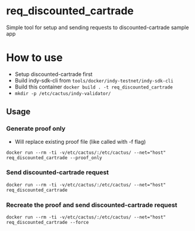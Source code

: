 # req_discounted_cartrade

Simple tool for setup and sending requests to discounted-cartrade sample app

# How to use
- Setup discounted-cartrade first
- Build indy-sdk-cli from `tools/docker/indy-testnet/indy-sdk-cli`
- Build this container `docker build . -t req_discounted_cartrade`
- `mkdir -p /etc/cactus/indy-validator/`

## Usage

### Generate proof only
- Will replace existing proof file (like called with -f flag)

```
docker run --rm -ti -v/etc/cactus/:/etc/cactus/ --net="host" req_discounted_cartrade --proof_only
```

### Send discounted-cartrade request
```
docker run --rm -ti -v/etc/cactus/:/etc/cactus/ --net="host" req_discounted_cartrade
```

### Recreate the proof and send discounted-cartrade request
```
docker run --rm -ti -v/etc/cactus/:/etc/cactus/ --net="host" req_discounted_cartrade --force
```